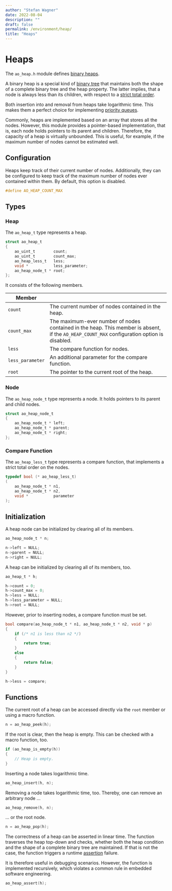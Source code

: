 ```yaml
---
author: "Stefan Wagner"
date: 2022-08-04
description: ""
draft: false
permalink: /environment/heap/
title: "Heaps"
---
```


# Heaps

The `ao_heap.h` module defines [binary heaps](https://en.wikipedia.org/wiki/Binary_heap). 

A binary heap is a special kind of [binary tree](https://en.wikipedia.org/wiki/Binary_tree) that maintains both the shape of a complete binary tree and the heap property. The latter implies, that a node is always less than its children, with respect to a [strict total order](https://en.wikipedia.org/wiki/Total_order). 

Both insertion into and removal from heaps take logarithmic time. This makes them a perfect choice for implementing [priority queues](https://en.wikipedia.org/wiki/Priority_queue).

Commonly, heaps are implemented based on an array that stores all the nodes. However, this module provides a pointer-based implementation, that is, each node holds pointers to its parent and children. Therefore, the capacity of a heap is virtually unbounded. This is useful, for example, if the maximum number of nodes cannot be estimated well.

## Configuration

Heaps keep track of their current number of nodes. Additionally, they can be configured to keep track of the maximum number of nodes ever contained within them. By default, this option is disabled.

```c
#define AO_HEAP_COUNT_MAX
```

## Types

### Heap

The `ao_heap_t` type represents a heap.

```c
struct ao_heap_t
{
    ao_uint_t        count;
    ao_uint_t        count_max;
    ao_heap_less_t   less;
    void *           less_parameter;
    ao_heap_node_t * root;
};
```

It consists of the following members.

| Member | |
|--------|-|
| `count` | The current number of nodes contained in the heap. |
| `count_max` | The maximum-ever number of nodes contained in the heap. This member is absent, if the `AO_HEAP_COUNT_MAX` configuration option is disabled. |
| `less` | The compare function for nodes. |
| `less_parameter` | An additional parameter for the compare function. |
| `root` | The pointer to the current root of the heap. |

### Node

The `ao_heap_node_t` type represents a node. It holds pointers to its parent and child nodes.

```c
struct ao_heap_node_t
{
    ao_heap_node_t * left;
    ao_heap_node_t * parent;
    ao_heap_node_t * right;
};
```

### Compare Function

The `ao_heap_less_t` type represents a compare function, that implements a strict total order on the nodes.

```c
typedef bool (* ao_heap_less_t)
(
    ao_heap_node_t * n1,
    ao_heap_node_t * n2,
    void *           parameter
);
```

## Initialization

A heap node can be initialized by clearing all of its members.

```c
ao_heap_node_t * n;
```

```c
n->left = NULL;
n->parent = NULL;
n->right = NULL;
```

A heap can be initialized by clearing all of its members, too.

```c
ao_heap_t * h;
```

```c
h->count = 0;
h->count_max = 0;
h->less = NULL;
h->less_parameter = NULL;
h->root = NULL;
```

However, prior to inserting nodes, a compare function must be set.

```c
bool compare(ao_heap_node_t * n1, ao_heap_node_t * n2, void * p)
{
    if (/* n1 is less than n2 */)
    {
        return true;
    }
    else
    {
        return false;
    }
}
```

```c
h->less = compare;
```

## Functions

The current root of a heap can be accessed directly via the `root` member or using a macro function.

```c
n = ao_heap_peek(h);
```

If the root is clear, then the heap is empty. This can be checked with a macro function, too.

```c
if (ao_heap_is_empty(h))
{
    // Heap is empty.
}
```

Inserting a node takes logarithmic time.

```c
ao_heap_insert(h, n);
```

Removing a node takes logarithmic time, too. Thereby, one can remove an arbitrary node ...

```c
ao_heap_remove(h, n);
```

... or the root node.

```c
n = ao_heap_pop(h);
```

The correctness of a heap can be asserted in linear time. The function traverses the heap top-down and checks, whether both the heap condition and the shape of a complete binary tree are maintained. If that is not the case, the function triggers a runtime [assertion](assert.md) failure.

It is therefore useful in debugging scenarios. However, the function is implemented recursively, which violates a common rule in embedded software engineering.

```c
ao_heap_assert(h);
```
